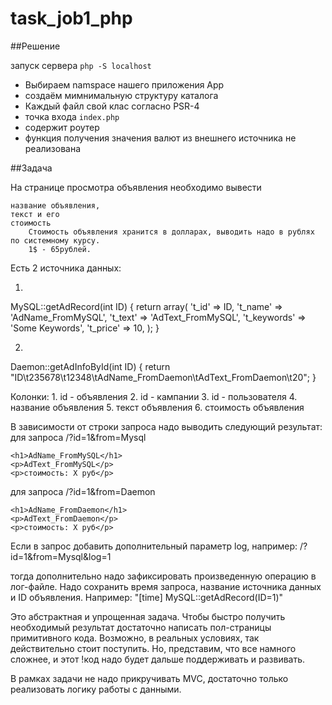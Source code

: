 # task_job1_php

##Решение

запуск сервера `php -S localhost`

 - Выбираем namspace нашего приложения App
 - создаём мимнимальную структуру каталога
 - Каждый файл свой клас согласно PSR-4
 - точка входа `index.php`
 - содержит роутер
 - функция получения значения валют из внешнего источника не реализована

##Задача

На странице просмотра объявления
необходимо вывести

	название объявления,
	текст и его
	стоимость
		Стоимость объявления хранится в долларах, выводить надо в рублях по системному курсу.
		1$ - 65рублей.


Есть 2 источника данных:

1.

MySQL::getAdRecord(int ID) {
    return array(
        't_id'       => ID,
        't_name'     => 'AdName_FromMySQL',
        't_text'     => 'AdText_FromMySQL',
        't_keywords' => 'Some Keywords',
        't_price'    => 10,
    );
}

2.
Daemon::getAdInfoById(int ID) {
    return "ID\t235678\t12348\tAdName_FromDaemon\tAdText_FromDaemon\t20";
}

Колонки:
    1. id - объявления
    2. id - кампании
    3. id - пользователя
    4. название объявления
    5. текст объявления
    6. стоимость объявления

В зависимости от строки запроса надо выводить следующий результат:
для запроса /?id=1&from=Mysql

    <h1>AdName_FromMySQL</h1>
    <p>AdText_FromMySQL</p>
    <p>стоимость: Х руб</p>

для запроса /?id=1&from=Daemon

    <h1>AdName_FromDaemon</h1>
    <p>AdText_FromDaemon</p>
    <p>стоимость: Х руб</p>


Если в запрос добавить дополнительный параметр log, например:
/?id=1&from=Mysql&log=1

тогда дополнительно надо зафиксировать произведенную операцию в лог-файле.
Надо сохранить время запроса,
название источника данных и
ID объявления.
Например:
"[time] MySQL::getAdRecord(ID=1)"


Это абстрактная и упрощенная задача.
Чтобы быстро получить необходимый результат достаточно написать пол-страницы примитивного кода.
Возможно, в реальных условиях, так действительно стоит поступить.
Но, представим, что все намного сложнее, и этот
!код надо будет дальше поддерживать и развивать.

В рамках задачи не надо прикручивать MVC,
достаточно только реализовать логику работы с данными.

